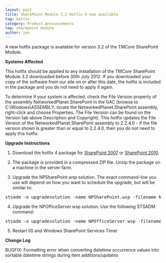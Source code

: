 ```yaml
---
layout: post
title: SharePoint Module 3.2 Hotfix 4 now available
tag: hotfix
category: Product Announcements
tag: sharepoint module
author: jen
---
```

<div id="_mcePaste" style="position: absolute; left: -10000px; top: 0px; width: 1px; height: 1px; overflow-x: hidden; overflow-y: hidden;">A new hotfix package is available for version 3.2 of the TMCore SharePoint Module. This package addresses a small number of bugs and enhancements. The full change list can be found below.</div>

<div id="_mcePaste" style="position: absolute; left: -10000px; top: 0px; width: 1px; height: 1px; overflow-x: hidden; overflow-y: hidden;">Systems Affected</div>

<div id="_mcePaste" style="position: absolute; left: -10000px; top: 0px; width: 1px; height: 1px; overflow-x: hidden; overflow-y: hidden;">This hotfix should be applied to any installation of the TMCore SharePoint Module 3.2 downloaded before 20th August 2010. If you downloaded your copy of the software from our site on or after this date, the hotfix is included in the package and you do not need to apply it again.</div>

<div id="_mcePaste" style="position: absolute; left: -10000px; top: 0px; width: 1px; height: 1px; overflow-x: hidden; overflow-y: hidden;">To determine if your system is affected, check the File Version property of the assembly NetworkedPlanet.SharePoint in the GAC (browse to C:\Windows\ASSEMBLY, locate the NetworkedPlanet.SharePoint assembly, right-click and choose Properties. The File Version can be found on the Version tab above Description and Copyright). This hotfix updates the File Version of the NetworkedPlanet.SharePoint assembly to 2.2.1.0 - if the file version shown is greater than or equal to 2.2.1.0, then you do not need to apply this hotfix.</div>

<div id="_mcePaste" style="position: absolute; left: -10000px; top: 0px; width: 1px; height: 1px; overflow-x: hidden; overflow-y: hidden;">Upgrade Instructions</div>

<div id="_mcePaste" style="position: absolute; left: -10000px; top: 0px; width: 1px; height: 1px; overflow-x: hidden; overflow-y: hidden;">1. Download the hotfix 1 package for SharePoint 2007 or SharePoint 2010.</div>

<div id="_mcePaste" style="position: absolute; left: -10000px; top: 0px; width: 1px; height: 1px; overflow-x: hidden; overflow-y: hidden;">2. The package is provided in a compressed ZIP file. Unzip the package on a machine in the server farm.</div>

<div id="_mcePaste" style="position: absolute; left: -10000px; top: 0px; width: 1px; height: 1px; overflow-x: hidden; overflow-y: hidden;">3. Upgrade the NPSharePoint.wsp solution. The exact command-line you use will depend on how you want to schedule the upgrade, but will be similar to:</div>

<div id="_mcePaste" style="position: absolute; left: -10000px; top: 0px; width: 1px; height: 1px; overflow-x: hidden; overflow-y: hidden;">stsadm -o upgradesolution -name NPSharePoint.wsp -filename NPSharePoint.wsp -allowgacdeployment -allowcaspolicies -local</div>

<div id="_mcePaste" style="position: absolute; left: -10000px; top: 0px; width: 1px; height: 1px; overflow-x: hidden; overflow-y: hidden;">4. Upgrade the NPOfficeServer.wsp solution. Use the following STSADM command:</div>

<div id="_mcePaste" style="position: absolute; left: -10000px; top: 0px; width: 1px; height: 1px; overflow-x: hidden; overflow-y: hidden;">stsadm -o upgradesolution -ame NPOfficeServer.wsp -filename NPOfficeServer.wsp -allowgacdeployment -allowcaspolicies -local</div>

<div id="_mcePaste" style="position: absolute; left: -10000px; top: 0px; width: 1px; height: 1px; overflow-x: hidden; overflow-y: hidden;">5. Restart IIS and Windows SharePoint Services Timer</div>

<div id="_mcePaste" style="position: absolute; left: -10000px; top: 0px; width: 1px; height: 1px; overflow-x: hidden; overflow-y: hidden;">Change Log</div>

<div id="_mcePaste" style="position: absolute; left: -10000px; top: 0px; width: 1px; height: 1px; overflow-x: hidden; overflow-y: hidden;">ENHANCEMENT: Stored procedures for OneHop and TwoHop Query Web Parts were updated toimprove concurrency. There was no change to the interfaces for these stored procedures.</div>

<div id="_mcePaste" style="position: absolute; left: -10000px; top: 0px; width: 1px; height: 1px; overflow-x: hidden; overflow-y: hidden;">ENHANCEMENT: An optional property can now be used to delay processing of the profilescraper. The property sets a sleep period in milliseconds between each profile changebeing processed.</div>

<div id="_mcePaste" style="position: absolute; left: -10000px; top: 0px; width: 1px; height: 1px; overflow-x: hidden; overflow-y: hidden;">BUGFIX: Reduced the amount of SharePOint ItemUpdated events that are fired when an itemis deleted which is associated to other SharePoint items.</div>

<div id="_mcePaste" style="position: absolute; left: -10000px; top: 0px; width: 1px; height: 1px; overflow-x: hidden; overflow-y: hidden;">ENHANCEMENT: Optimised code to ensure references to the NPCL schema are usingcached schema whenever needed.</div>

<div id="_mcePaste" style="position: absolute; left: -10000px; top: 0px; width: 1px; height: 1px; overflow-x: hidden; overflow-y: hidden;">BUGFIX: Associated Topic Field Control was disposing of an active Web object</div>

<div id="_mcePaste" style="position: absolute; left: -10000px; top: 0px; width: 1px; height: 1px; overflow-x: hidden; overflow-y: hidden;">ENHANCEMENT: The profile scraper has been optimised to avoid unnecessary lookups ofuser topics in order to pass these topic ids to any custom profile scraper plug-ins.</div>

A new hotfix package is available for version 3.2 of the TMCore SharePoint Module.



<strong>Systems Affected</strong>



This hotfix should be applied to any installation of the TMCore SharePoint Module 3.2 downloaded before 30th July 2012. If you downloaded your copy of the software from our site on or after this date, the hotfix is included in the package and you do not need to apply it again.



To determine if your system is affected, check the File Version property of the assembly NetworkedPlanet.SharePoint in the GAC (browse to C:\Windows\ASSEMBLY, locate the NetworkedPlanet.SharePoint assembly, right-click and choose Properties. The File Version can be found on the Version tab above Description and Copyright). This hotfix updates the File Version of the NetworkedPlanet.SharePoint assembly to 2.2.4.0 - if the file version shown is greater than or equal to 2.2.4.0, then you do not need to apply this hotfix.



<strong>Upgrade Instructions</strong>



1. Download the hotfix 4 package for <a href="http://www.networkedplanet.com/download/spmodule/NetworkedPlanet.SharePoint.3.2.Hotfix4_2007.zip">SharePoint 2007</a> or <a href="http://www.networkedplanet.com/download/spmodule/NetworkedPlanet.SharePoint.3.2.Hotfix4_2010.zip">SharePoint 2010</a>.



2. The package is provided in a compressed ZIP file. Unzip the package on a machine in the server farm.



3. Upgrade the NPSharePoint.wsp solution. The exact command-line you use will depend on how you want to schedule the upgrade, but will be similar to:

<pre>stsadm -o upgradesolution -name NPSharePoint.wsp -filename NPSharePoint.wsp -allowgacdeployment -allowcaspolicies -local</pre>

4. Upgrade the NPOfficeServer.wsp solution. Use the following STSADM command:

<pre>stsadm -o upgradesolution -name NPOfficeServer.wsp -filename NPOfficeServer.wsp -allowgacdeployment -allowcaspolicies -local</pre>

5. Restart IIS and Windows SharePoint Services Timer



<strong>Change Log</strong>



BUGFIX: Formatting error when converting datetime occurrence values into sortable datetime strings during item additions/updates